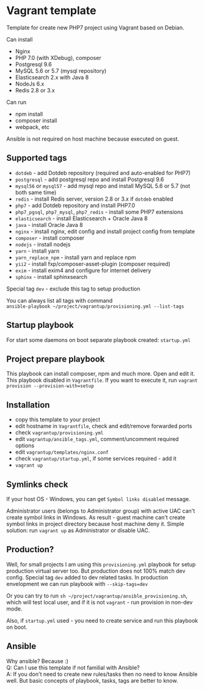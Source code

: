 # Vagrant template
Template for create new PHP7 project using Vagrant based on Debian. 

Can install
 * Nginx
 * PHP 7.0 (with XDebug), composer
 * Postgresql 9.6
 * MySQL 5.6 or 5.7 (mysql repository)
 * Elasticsearch 2.x with Java 8
 * NodeJs 6.x
 * Redis 2.8 or 3.x

Can run
 * npm install
 * composer install
 * webpack, etc

Ansible is not required on host machine because executed on guest.


Supported tags
--------------
- `dotdeb` - add Dotdeb repository (required and auto-enabled for PHP7) 
- `postgresql` - add postgresql repo and install Postgresql 9.6
- `mysql56` or `mysql57` - add mysql repo and install MySQL 5.6 or 5.7 (not both same time)
- `redis` - install Redis server, version 2.8 or 3.x if `dotdeb` enabled 
- `php7` - add Dotdeb repository and install PHP7.0
- `php7_pgsql`, `php7_mysql`, `php7_redis` - install some PHP7 extensions
- `elasticsearch` - install Elasticsearch + Oracle Java 8
- `java` - install Oracle Java 8
- `nginx` - install nginx, edit config and install project config from template
- `composer` - install composer 
- `nodejs` - install nodejs 
- `yarn` - install yarn
- `yarn_replace_npm` - install yarn and replace npm
- `yii2` - install fxp/composer-asset-plugin (composer required)
- `exim` - install exim4 and configure for internet delivery
- `sphinx` - install sphinxsearch

Special tag `dev` - exclude this tag to setup production  

You can always list all tags with command  
`ansible-playbook ~/project/vagrantup/provisioning.yml --list-tags`

Startup playbook
----------------
For start some daemons on boot separate playbook created: `startup.yml` 


Project prepare playbook
---------------------------
This playbook can install composer, npm and much more. Open and edit it.
This playbook disabled in `Vagrantfile`. If you want to execute it, run
`vagrant provision --provision-with=setup`


Installation
------------
- copy this template to your project
- edit hostname in `Vagrantfile`, check and edit/remove forwarded ports
- check `vagrantup/provisioning.yml`
- edit `vagrantup/ansible_tags.yml`, comment/uncomment required options
- edit `vagrantup/templates/nginx.conf`
- check `vagrantup/startup.yml`, if some services required - add it
- `vagrant up`

Symlinks check
--------------
If your host OS - Windows, you can get `Symbol links disabled` message.

Administrator users (belongs to Administrator group) with active UAC can't create
symbol links in Windows. As result - guest machine can't create symbol links in project
directory because host machine deny it. Simple solution: run `vagrant up` as Administrator
or disable UAC.

Production?
-----------
Well, for small projects I am using this `provisioning.yml` playbook for setup production 
virtual server too. But production does not 100% match dev config. Special tag `dev` added
to dev related tasks. In production envelopment we can run playbook with `--skip-tags=dev`
  
Or you can try to run `sh ~/project/vagrantup/ansible_provisioning.sh`, which will test 
local user, and if it is not `vagrant` - run provision in non-dev mode.

Also, if `startup.yml` used - you need to create service and run this playbook on boot.

Ansible
-------
Why ansible? Because :)  
Q: Can I use this template if not familial with Ansible?  
A: If you don't need to create new rules/tasks then no need to know Ansible well. 
But basic concepts of playbook, tasks, tags are better to know. 

